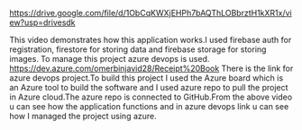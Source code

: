 https://drive.google.com/file/d/1ObCqKWXjEHPh7bAQThLOBbrztH1kXR1x/view?usp=drivesdk

This video demonstrates how this application works.I used firebase auth for registration, firestore for storing data and firebase storage for storing images. To manage this project azure devops is used. https://dev.azure.com/omerbinjavid28/Receipt%20Book There is the link for azure devops project.To build this project I used the Azure board which is an Azure tool to build the software and I used azure repo to pull the project in Azure cloud.The azure repo is connected to GitHub.From the above video u can see how the application functions and in azure devops link u can see  how I managed the project using azure. 
